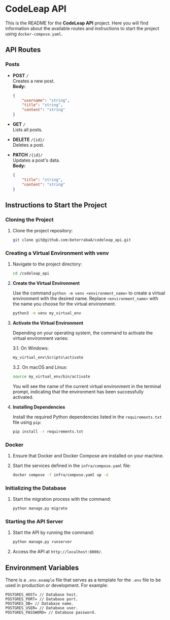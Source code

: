 # CodeLeap API

This is the README for the **CodeLeap API** project. Here you will find information about the available routes and instructions to start the project using `docker-compose.yaml`.

## API Routes

### **Posts**

- **POST** `/`  
    Creates a new post.  
    **Body:**  

    ```json
    {
        "username": "string",
        "title": "string",
        "content": "string"
    }
    ```

- **GET** `/`  
    Lists all posts.

- **DELETE** `/{id}/`  
    Deletes a post.

- **PATCH** `/{id}/`  
    Updates a post's data.  
    **Body:**  

    ```json
    {
        "title": "string",
        "content": "string"
    }
    ```

## Instructions to Start the Project

### Cloning the Project

1. Clone the project repository:

    ```bash
    git clone git@github.com:beterrabaA/codeleap_api.git
    ```

### Creating a Virtual Environment with venv

1. Navigate to the project directory:

     ```bash
     cd /codeleap_api
     ```

2. **Create the Virtual Environment**

     Use the command `python -m venv <environment_name>` to create a virtual environment with the desired name. Replace `<environment_name>` with the name you choose for the virtual environment.

    ```bash
    python3 -m venv my_virtual_env
    ```

3. **Activate the Virtual Environment**

    Depending on your operating system, the command to activate the virtual environment varies:

    3.1. On Windows:

    ```bash
    my_virtual_env\Scripts\activate
    ```

    3.2. On macOS and Linux:

    ```bash
    source my_virtual_env/bin/activate
    ```

    You will see the name of the current virtual environment in the terminal prompt, indicating that the environment has been successfully activated.

4. **Installing Dependencies**

    Install the required Python dependencies listed in the `requirements.txt` file using `pip`:

    ```bash
    pip install -r requirements.txt
    ```

### Docker

1. Ensure that Docker and Docker Compose are installed on your machine.

2. Start the services defined in the `infra/compose.yaml` file:

     ```bash
     docker compose -f infra/compose.yaml up -d
     ```

### Initializing the Database

1. Start the migration process with the command:

    ```bash
    python manage.py migrate
    ```

### Starting the API Server

1. Start the API by running the command:

    ```bash
    python manage.py runserver
    ```

2. Access the API at `http://localhost:8000/`.

## Environment Variables

There is a `.env.example` file that serves as a template for the `.env` file to be used in production or development. For example:

```env
POSTGRES_HOST= // Database host.
POSTGRES_PORT= // Database port.
POSTGRES_DB= // Database name.
POSTGRES_USER= // Database user.
POSTGRES_PASSWORD= // Database password.
```
